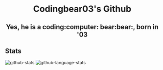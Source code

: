 <h1 align="center">Codingbear03's Github</h1>
<h2 align="center">Yes, he is a coding:computer: bear:bear:, born in '03</h2>

## Stats
![github-stats](https://github-readme-stats.vercel.app/api?username=maxswjeon&count_private=true&theme=dracula) ![github-language-stats](https://github-readme-stats.vercel.app/api/top-langs/?username=maxswjeon&show_icons=true&hide_border=true&title_color=004386&icon_color=004386&layout=compact)

